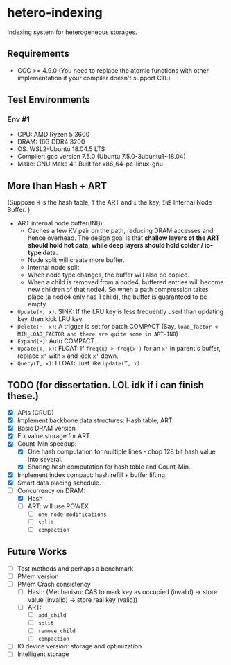 # hetero-indexing
Indexing system for heterogeneous storages. 

## Requirements
- GCC >= 4.9.0 (You need to replace the atomic functions with other implementation if your compiler doesn't support C11.)

## Test Environments
### Env #1
- CPU: AMD Ryzen 5 3600
- DRAM: 16G DDR4 3200
- OS: WSL2-Ubuntu 18.04.5 LTS
- Compiler: gcc version 7.5.0 (Ubuntu 7.5.0-3ubuntu1~18.04)
- Make: GNU Make 4.1 Built for x86_64-pc-linux-gnu

## More than Hash + ART
(Suppose `H` is the hash table, `T` the ART and `x` the key, `INB` Internal Node Buffer. )

- ART internal node buffer(INB):
  - Caches a few KV pair on the path, reducing DRAM accesses and hence overhead. The design goal is that **shallow layers of the ART should hold hot data, while deep layers should hold colder / io-type data.**
  - Node split will create more buffer.
  - Internal node split 
  - When node type changes, the buffer will also be copied.
  - When a child is removed from a node4, buffered entries will become new children of that node4. So when a path compression takes place (a node4 only has 1 child), the buffer is guaranteed to be empty.
- `Update(H, x)`: SINK: If the LRU key is less frequently used than updating key, then kick LRU key.
- `Delete(H, x)`: A trigger is set for batch COMPACT (Say, `load_factor < MIN_LOAD_FACTOR and there are quite some in ART-INB`)
- `Expand(H)`: Auto COMPACT.
- `Update(T, x)`: FLOAT: If `freq(x) > freq(x')` for an `x'` in parent's buffer, replace `x'` with `x` and kick `x'` down.
- `Query(T, x)`: FLOAT: Just like `Update(T, x)`

## TODO (for dissertation. LOL idk if i can finish these.)
- [x] APIs (CRUD)
- [x] Implement backbone data structures: Hash table, ART.
- [x] Basic DRAM version
- [x] Fix value storage for ART.
- [x] Count-Min speedup: 
  - [x] One hash computation for multiple lines - chop 128 bit hash value into several.
  - [x] Sharing hash computation for hash table and Count-Min.
- [x] Implement index compact: hash refill + buffer lifting. 
- [x] Smart data placing schedule. 
- [ ] Concurrency on DRAM:
  - [x] Hash
  - [ ] ART: will use ROWEX
    - [ ] `one-node modifications`
    - [ ] `split`
    - [ ] `compaction`
## Future Works
- [ ] Test methods and perhaps a benchmark
- [ ] PMem version
- [ ] PMem Crash consistency
  - [ ] Hash: (Mechanism: CAS to mark key as occupied (invalid) -> store value (invalid) -> store real key (valid))
  - [ ] ART:
    - [ ] `add_child`
    - [ ] `split`
    - [ ] `remove_child`
    - [ ] `compaction`
- [ ] IO device version: storage and optimization
- [ ] Intelligent storage
